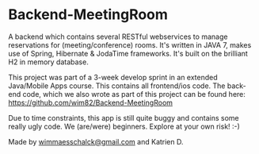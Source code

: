 Backend-MeetingRoom
===================

A backend which contains several RESTful webservices to manage reservations for (meeting/conference) rooms. It's written in JAVA 7, makes use of Spring, Hibernate & JodaTime frameworks. It's built on the brilliant H2 in memory database.

This project was part of a 3-week develop sprint in an extended Java/Mobile Apps course. This contains all frontend/ios code. The back-end code, which we also wrote as part of this project can be found here: https://github.com/wim82/Backend-MeetingRoom

Due to time constraints, this app is still quite buggy and contains some really ugly code. We (are/were) beginners. Explore at your own risk! :-)

Made by wimmaesschalck@gmail.com and Katrien D.
